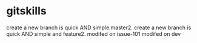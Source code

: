 # gitskills
create a new branch is quick AND simple.master2.
create a new branch is quick AND simple and feature2.
modifed on issue-101
modifed on dev

